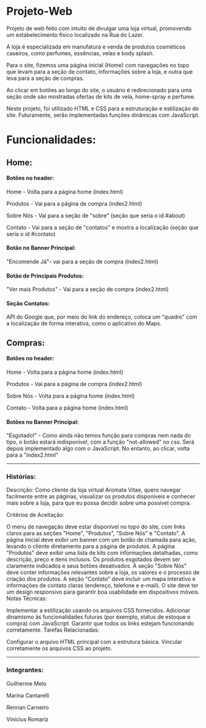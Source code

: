 # Projeto-Web

Projeto de web feito com intuito de divulgar uma loja virtual, promovendo um estabelecimento físico localizado na Rua do Lazer.

A loja é especializada em manufatura e venda de produtos cosméticos caseiros, como perfumes, essências, velas e body splash. 

Para o site, fizemos uma página inicial (Home) com navegações no topo que levam para a seção de contato, informações sobre a loja, e outra que leva para a seção de compras.

Ao clicar em botões ao longo do site, o usuário é redirecionado para uma seção onde são mostradas ofertas de kits de vela, home-spray e perfume. 


Neste projeto, foi utilizado HTML e CSS para a estruturação e estilização do site. Futuramente, serão implementadas funções dinâmicas com JavaScript.

# Funcionalidades:
## Home:
#### Botões no header:
Home - Volta para a página home (index.html)

Produtos - Vai para a página de compra (index2.html)

Sobre Nós - Vai para a seção de "sobre" (seção que seria o id #about)

Contato - Vai para a seção de "contatos" e mostra a localização (seção que seria o id #contato)

#### Botão no Banner Principal:

"Encomende Já"- vai para a seção de compra (index2.html)

#### Botão de Principais Produtos:

"Ver mais Produtos" - Vai para a seção de compra (index2.html)

#### Seção Contatos:

API do Google que, por meio do link do endereço, coloca um "quadro" com a localização de forma interativa, como o aplicativo do Maps.

## Compras:
#### Botões no header:
Home - Volta para a página home (index.html)

Produtos - Vai para a página de compra (index2.html)

Sobre Nós - Volta para a página home (index.html)

Contato - Volta para a página home (index.html)

#### Botões no Banner Principal:

"Esgotado!" - Como ainda não temos função para compras nem nada do tipo, o botão estará indisponível, com a função "not-allowed" no css. Será depois implementado algo com o JavaScript. No entanto, ao clicar, volta para a "index2.html"


<hr>

### Histórias:

Descrição: Como cliente da loja virtual Aromata Vitae, quero navegar facilmente entre as páginas, visualizar os produtos disponíveis e conhecer mais sobre a loja, para que eu possa decidir sobre uma possível compra.

Critérios de Aceitação:

O menu de navegação deve estar disponível no topo do site, com links claros para as seções "Home", "Produtos", "Sobre Nós" e "Contato".
A página inicial deve exibir um banner com um botão de chamada para ação, levando o cliente diretamente para a página de produtos.
A página "Produtos" deve exibir uma lista de kits com informações detalhadas, como descrição, preço e itens inclusos.
Os produtos esgotados devem ser claramente indicados e seus botões desativados.
A seção "Sobre Nós" deve conter informações relevantes sobre a loja, os valores e o processo de criação dos produtos.
A seção "Contato" deve incluir um mapa interativo e informações de contato claras (endereço, telefone e e-mail).
O site deve ter um design responsivo para garantir boa usabilidade em dispositivos móveis.
Notas Técnicas:

Implementar a estilização usando os arquivos CSS fornecidos.
Adicionar dinamismo às funcionalidades futuras (por exemplo, status de estoque e compra) com JavaScript.
Garantir que todos os links estejam funcionando corretamente.
Tarefas Relacionadas:

Configurar o arquivo HTML principal com a estrutura básica.
Vincular corretamente os arquivos CSS ao projeto.


<hr>

### Integrantes: 

Guilherme Melo

Marina Cantarelli

Rennan Carneiro

Vinicius Romariz

